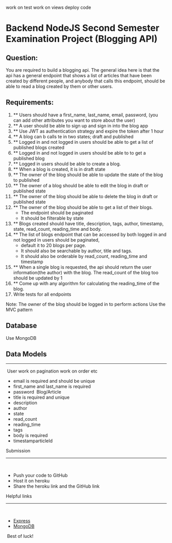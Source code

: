 work on test
work on views
deploy code



# Backend NodeJS Second Semester Examination Project (Blogging API)

## Question:​

You are required to build a blogging api. The general idea here is that the api has a general endpoint that shows a list of articles that have been created by different people, and anybody that calls this endpoint, should be able to read a blog created by them or other users.

## Requirements:​

1. ** Users should have a first_name, last_name, email, password, (you can add other attributes you want to store about the user)
2. ** A user should be able to sign up and sign in into the blog app
3. ** Use JWT as authentication strategy and expire the token after 1 hour
4. ** A blog can b calls te in two states; draft and published
5. ** Logged in and not logged in users should be able to get a list of published blogs created
6. ** Logged in and not logged in users should be able to to get a published blog
7. ** Logged in users should be able to create a blog.
8. ** When a blog is created, it is in draft state
9. ** The owner of the blog should be able to update the state of the blog to published
10. ** The owner of a blog should be able to edit the blog in draft or published state
11. ** The owner of the blog should be able to delete the blog in draft or published state
12. ** The owner of the blog should be able to get a list of their blogs. 
    - The endpoint should be paginated
    - It should be filterable by state
13. ** Blogs created should have title, description, tags, author, timestamp, state, read_count, reading_time and body.
14. ** The list of blogs endpoint that can be accessed by both logged in and not logged in users should be paginated, 
    - default it to 20 blogs per page. 
    - It should also be searchable by author, title and tags.
    - It should also be orderable by read_count, reading_time and timestamp
15. ** When a single blog is requested, the api should return the user information(the author) with the blog. The read_count of the blog too should be updated by 1
16. ** Come up with any algorithm for calculating the reading_time of the blog.
17. Write tests for all endpoints

Note:
The owner of the blog should be logged in to perform actions
Use the MVC pattern

## Database
Use MongoDB

## ​Data Models​
___
​
User work on pagination
work on order etc
​
- email is required and should be unique
- first_name and last_name is required
- password
​
Blog/Article
​
- title is required and unique
- description
- author
- state
- read_count
- reading_time
- tags
- body is required
- timestamparticleId
​

Submission
​
___
​
- Push your code to GitHub 
- Host it on heroku 
- Share the heroku link and the GitHub link
​

Helpful links
​
___
​
- [Express](https://expressjs.com/)
- [MongoDB](https://www.mongodb.com/)
  
​​
Best of luck!